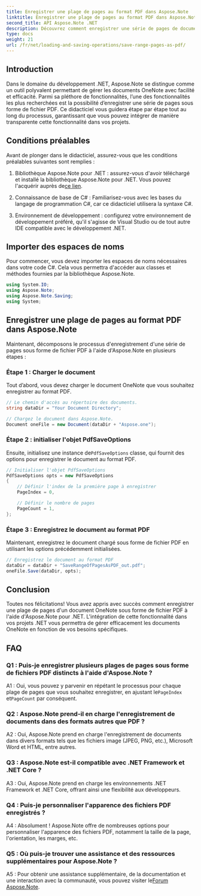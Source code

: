 ```yaml
---
title: Enregistrer une plage de pages au format PDF dans Aspose.Note
linktitle: Enregistrer une plage de pages au format PDF dans Aspose.Note
second_title: API Aspose.Note .NET
description: Découvrez comment enregistrer une série de pages de documents OneNote sous forme de fichiers PDF à l'aide d'Aspose.Note pour .NET. Tutoriel étape par étape inclus.
type: docs
weight: 21
url: /fr/net/loading-and-saving-operations/save-range-pages-as-pdf/
---
```

## Introduction

Dans le domaine du développement .NET, Aspose.Note se distingue comme un outil polyvalent permettant de gérer les documents OneNote avec facilité et efficacité. Parmi sa pléthore de fonctionnalités, l’une des fonctionnalités les plus recherchées est la possibilité d’enregistrer une série de pages sous forme de fichier PDF. Ce didacticiel vous guidera étape par étape tout au long du processus, garantissant que vous pouvez intégrer de manière transparente cette fonctionnalité dans vos projets.

## Conditions préalables

Avant de plonger dans le didacticiel, assurez-vous que les conditions préalables suivantes sont remplies :

1.  Bibliothèque Aspose.Note pour .NET : assurez-vous d'avoir téléchargé et installé la bibliothèque Aspose.Note pour .NET. Vous pouvez l'acquérir auprès de[ce lien](https://releases.aspose.com/note/net/).
   
2. Connaissance de base de C# : Familiarisez-vous avec les bases du langage de programmation C#, car ce didacticiel utilisera la syntaxe C#.
   
3. Environnement de développement : configurez votre environnement de développement préféré, qu'il s'agisse de Visual Studio ou de tout autre IDE compatible avec le développement .NET.

## Importer des espaces de noms

Pour commencer, vous devez importer les espaces de noms nécessaires dans votre code C#. Cela vous permettra d'accéder aux classes et méthodes fournies par la bibliothèque Aspose.Note.

```csharp
using System.IO;
using Aspose.Note;
using Aspose.Note.Saving;
using System;
```

## Enregistrer une plage de pages au format PDF dans Aspose.Note

Maintenant, décomposons le processus d'enregistrement d'une série de pages sous forme de fichier PDF à l'aide d'Aspose.Note en plusieurs étapes :

### Étape 1 : Charger le document

Tout d’abord, vous devez charger le document OneNote que vous souhaitez enregistrer au format PDF.

```csharp
// Le chemin d'accès au répertoire des documents.
string dataDir = "Your Document Directory";

// Chargez le document dans Aspose.Note.
Document oneFile = new Document(dataDir + "Aspose.one");
```

### Étape 2 : initialiser l'objet PdfSaveOptions

 Ensuite, initialisez une instance de`PdfSaveOptions` classe, qui fournit des options pour enregistrer le document au format PDF.

```csharp
// Initialiser l'objet PdfSaveOptions
PdfSaveOptions opts = new PdfSaveOptions
{
    // Définir l'index de la première page à enregistrer
    PageIndex = 0,

    // Définir le nombre de pages
    PageCount = 1,
};
```

### Étape 3 : Enregistrez le document au format PDF

Maintenant, enregistrez le document chargé sous forme de fichier PDF en utilisant les options précédemment initialisées.

```csharp
// Enregistrez le document au format PDF
dataDir = dataDir + "SaveRangeOfPagesAsPDF_out.pdf";
oneFile.Save(dataDir, opts);
```

## Conclusion

Toutes nos félicitations! Vous avez appris avec succès comment enregistrer une plage de pages d'un document OneNote sous forme de fichier PDF à l'aide d'Aspose.Note pour .NET. L'intégration de cette fonctionnalité dans vos projets .NET vous permettra de gérer efficacement les documents OneNote en fonction de vos besoins spécifiques.

## FAQ

### Q1 : Puis-je enregistrer plusieurs plages de pages sous forme de fichiers PDF distincts à l'aide d'Aspose.Note ?

 A1 : Oui, vous pouvez y parvenir en répétant le processus pour chaque plage de pages que vous souhaitez enregistrer, en ajustant le`PageIndex` et`PageCount` par conséquent.
   
### Q2 : Aspose.Note prend-il en charge l'enregistrement de documents dans des formats autres que PDF ?

A2 : Oui, Aspose.Note prend en charge l'enregistrement de documents dans divers formats tels que les fichiers image (JPEG, PNG, etc.), Microsoft Word et HTML, entre autres.
   
### Q3 : Aspose.Note est-il compatible avec .NET Framework et .NET Core ?

A3 : Oui, Aspose.Note prend en charge les environnements .NET Framework et .NET Core, offrant ainsi une flexibilité aux développeurs.
   
### Q4 : Puis-je personnaliser l'apparence des fichiers PDF enregistrés ?

A4 : Absolument ! Aspose.Note offre de nombreuses options pour personnaliser l'apparence des fichiers PDF, notamment la taille de la page, l'orientation, les marges, etc.
   
### Q5 : Où puis-je trouver une assistance et des ressources supplémentaires pour Aspose.Note ?

 A5 : Pour obtenir une assistance supplémentaire, de la documentation et une interaction avec la communauté, vous pouvez visiter le[Forum Aspose.Note](https://forum.aspose.com/c/note/28).